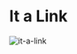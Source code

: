 # It a Link

![it-a-link](https://github.com/user-attachments/assets/e6faf35e-2505-427d-9f30-8b7d2e5d4521)

